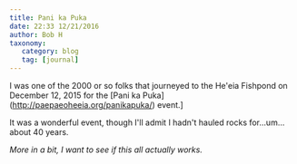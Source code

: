 ```yaml
---
title: Pani ka Puka
date: 22:33 12/21/2016
author: Bob H
taxonomy:
   category: blog
   tag: [journal]
---
```

 
I was one of the 2000 or so folks that journeyed to the He'eia Fishpond on December 12, 2015 for the [Pani ka Puka] (http://paepaeoheeia.org/panikapuka/) event.]

It was a wonderful event, though I'll admit I hadn't hauled rocks for…um…about 40 years. 

*More in a bit, I want to see if this all actually works.*



